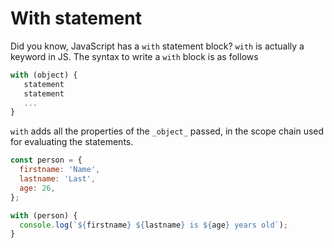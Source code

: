 # With statement

Did you know, JavaScript has a `with` statement block? `with` is actually a keyword in JS. The syntax to write a `with` block is as follows
```js
with (object) {
   statement
   statement
   ...
}
```

`with` adds all the properties of the `_object_` passed, in the scope chain used for evaluating the statements.
```js
const person = {
  firstname: 'Name',
  lastname: 'Last',
  age: 26,
};

with (person) {
  console.log(`${firstname} ${lastname} is ${age} years old`);
}
```
